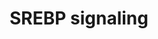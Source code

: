 ---
annotations:
- id: PW:0000753
  parent: regulatory pathway
  type: Pathway Ontology
  value: sterol regulatory element-binding protein signaling pathway
- id: DOID:2487
  type: Disease Ontology
  value: obsolete hypercholesterolemia
- id: PW:0000753
  parent: regulatory pathway
  type: Pathway Ontology
  value: sterol regulatory element-binding protein signaling pathway
- id: PW:0000454
  parent: classic metabolic pathway
  type: Pathway Ontology
  value: cholesterol biosynthetic pathway
- id: CL:0000182
  parent: native cell
  type: Cell Type Ontology
  value: hepatocyte
- id: PW:0000029
  parent: classic metabolic pathway
  type: Pathway Ontology
  value: fatty acid biosynthetic pathway
authors:
- Mkutmon
- MaintBot
- Eweitz
citedin:
- link: PMC8795813
description: 'Sterol regulatory element-binding proteins (SREBPs) are membrane-bound
  proteins that act as transcription factors. They regulate lipid, especially cholesterol,
  biosynthesis and uptake at a transcriptional level to maintain cellular lipid homeostasis.
  In addition, SREBP appears to be involved in a variety of other cellular processes.
  This pathway of SREBP focusses on the regulation of lipid metabolism by SREBP. The
  data on which this pathway is based, is derived from a variety of in vitro and in
  vivo studies using different species, including mouse, rat, hamster and human.  This
  pathway served as the basis for a review about SREBP that was published in Genes
  and Nutrition: [http://www.ncbi.nlm.nih.gov/pubmed/23516131 PubMed].'
last-edited: 2021-05-07
organisms:
- Bos taurus
redirect_from:
- /index.php/Pathway:WP3194
- /instance/WP3194
- /instance/WP3194_rr116414
revision: r116414
schema-jsonld:
- '@context': https://schema.org/
  '@id': https://wikipathways.github.io/pathways/WP3194.html
  '@type': Dataset
  creator:
    '@type': Organization
    name: WikiPathways
  description: 'Sterol regulatory element-binding proteins (SREBPs) are membrane-bound
    proteins that act as transcription factors. They regulate lipid, especially cholesterol,
    biosynthesis and uptake at a transcriptional level to maintain cellular lipid
    homeostasis. In addition, SREBP appears to be involved in a variety of other cellular
    processes. This pathway of SREBP focusses on the regulation of lipid metabolism
    by SREBP. The data on which this pathway is based, is derived from a variety of
    in vitro and in vivo studies using different species, including mouse, rat, hamster
    and human.  This pathway served as the basis for a review about SREBP that was
    published in Genes and Nutrition: [http://www.ncbi.nlm.nih.gov/pubmed/23516131
    PubMed].'
  keywords:
  - ACACA
  - ACLY
  - ACSS1
  - AKT1
  - AMFR
  - ATF6
  - CATHL3
  - CDK8
  - CREB1
  - CYP51A1
  - Cholesterol
  - DBI
  - FASN
  - FDFT1
  - FDPS
  - FGF21
  - GPAM
  - GSK3A
  - Glucose
  - Glutamine
  - HMGCR
  - HMGCS1
  - IDI1
  - INSIG1
  - INSIG2
  - KPNB1
  - LDLR
  - LPIN1
  - LPL
  - LSS
  - MBTPS1
  - MBTPS2
  - MDH1
  - MED15
  - MTOR
  - MVD
  - NFYA
  - NR1H2
  - Oxysterols
  - PIK3CA
  - PPARG
  - PPARGC1B
  - PRKAA1
  - PRKAA2
  - PRKAB1
  - PRKAB2
  - PRKACA
  - PRKAG1
  - PRKAG2
  - PRKAG3
  - PUFAs
  - RBP4
  - RNF139
  - SAR1A
  - SAR1B
  - SCAP
  - SCARB1
  - SCD
  - SEC13
  - SEC23A
  - SEC23B
  - SEC24A
  - SEC24B
  - SEC24C
  - SEC24D
  - SEC31A
  - SEC31B
  - SIRT1
  - SP1
  - SQLE
  - SREBF1
  - SREBF2
  - UFAs
  - YY1
  license: CC0
  name: SREBP signaling
seo: CreativeWork
title: SREBP signaling
wpid: WP3194
---